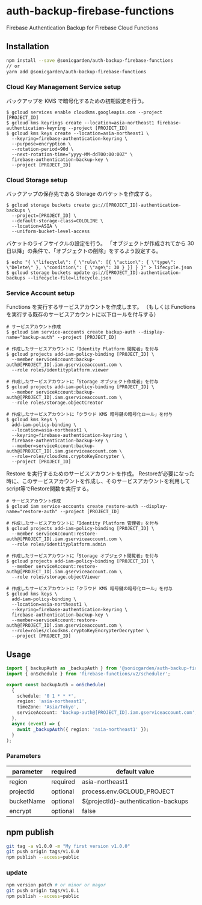 # auth-backup-firebase-functions

Firebase Authentication Backup for Firebase Cloud Functions

## Installation

```sh
npm install --save @sonicgarden/auth-backup-firebase-functions
// or
yarn add @sonicgarden/auth-backup-firebase-functions
```

### Cloud Key Management Service setup

バックアップを KMS で暗号化するための初期設定を行う。

```shell
$ gcloud services enable cloudkms.googleapis.com --project [PROJECT_ID]
$ gcloud kms keyrings create --location=asia-northeast1 firebase-authentication-keyring --project [PROJECT_ID]
$ gcloud kms keys create --location=asia-northeast1 \
  --keyring=firebase-authentication-keyring \
  --purpose=encryption \
  --rotation-period=90d \
  --next-rotation-time="yyyy-MM-ddT00:00:00Z" \
  firebase-authentication-backup-key \
  --project [PROJECT_ID]
```

### Cloud Storage setup

バックアップの保存先である Storage のバケットを作成する。

```shell
$ gcloud storage buckets create gs://[PROJECT_ID]-authentication-backups \
  --project=[PROJECT_ID] \
  --default-storage-class=COLDLINE \
  --location=ASIA \
  --uniform-bucket-level-access
```

バケットのライフサイクルの設定を行う。
「オブジェクトが作成されてから 30 日以降」の条件で、「オブジェクトの削除」をするよう設定する。

```shell
$ echo "{ \"lifecycle\": { \"rule\": [{ \"action\": { \"type\": \"Delete\" }, \"condition\": { \"age\": 30 } }] } }" > lifecycle.json
$ gcloud storage buckets update gs://[PROJECT_ID]-authentication-backups --lifecycle-file=lifecycle.json
```

### Service Account setup

Functions を実行するサービスアカウントを作成します。
（もしくは Functions を実行する既存のサービスアカウントに以下ロールを付与する）

```shell
# サービスアカウント作成
$ gcloud iam service-accounts create backup-auth --display-name="backup-auth" --project [PROJECT_ID]

# 作成したサービスアカウントに「Identity Platform 閲覧者」を付与
$ gcloud projects add-iam-policy-binding [PROJECT_ID] \
  --member serviceAccount:backup-auth@[PROJECT_ID].iam.gserviceaccount.com \
  --role roles/identityplatform.viewer

# 作成したサービスアカウントに「Storage オブジェクト作成者」を付与
$ gcloud projects add-iam-policy-binding [PROJECT_ID] \
  --member serviceAccount:backup-auth@[PROJECT_ID].iam.gserviceaccount.com \
  --role roles/storage.objectCreator

# 作成したサービスアカウントに「クラウド KMS 暗号鍵の暗号化ロール」を付与
$ gcloud kms keys \
  add-iam-policy-binding \
  --location=asia-northeast1 \
  --keyring=firebase-authentication-keyring \
  firebase-authentication-backup-key \
  --member=serviceAccount:backup-auth@[PROJECT_ID].iam.gserviceaccount.com \
  --role=roles/cloudkms.cryptoKeyEncrypter \
  --project [PROJECT_ID]
```

Restore を実行するためのサービスアカウントを作成。
Restoreが必要になった時に、このサービスアカウントを作成し、そのサービスアカウントを利用してscript等でRestore関数を実行する。

```shell
# サービスアカウント作成
$ gcloud iam service-accounts create restore-auth --display-name="restore-auth" --project [PROJECT_ID]

# 作成したサービスアカウントに「Identity Platform 管理者」を付与
$ gcloud projects add-iam-policy-binding [PROJECT_ID] \
  --member serviceAccount:restore-auth@[PROJECT_ID].iam.gserviceaccount.com \
  --role roles/identityplatform.admin

# 作成したサービスアカウントに「Storage オブジェクト閲覧者」を付与
$ gcloud projects add-iam-policy-binding [PROJECT_ID] \
  --member serviceAccount:restore-auth@[PROJECT_ID].iam.gserviceaccount.com \
  --role roles/storage.objectViewer

# 作成したサービスアカウントに「クラウド KMS 暗号鍵の暗号化ロール」を付与
$ gcloud kms keys \
  add-iam-policy-binding \
  --location=asia-northeast1 \
  --keyring=firebase-authentication-keyring \
  firebase-authentication-backup-key \
  --member=serviceAccount:restore-auth@[PROJECT_ID].iam.gserviceaccount.com \
  --role=roles/cloudkms.cryptoKeyEncrypterDecrypter \
  --project [PROJECT_ID]
```

## Usage

```ts
import { backupAuth as _backupAuth } from '@sonicgarden/auth-backup-firebase-functions';
import { onSchedule } from 'firebase-functions/v2/scheduler';

export const backupAuth = onSchedule(
  {
    schedule: '0 1 * * *',
    region: 'asia-northeast1',
    timeZone: 'Asia/Tokyo',
    serviceAccount: 'backup-auth@[PROJECT_ID].iam.gserviceaccount.com',
  },
  async (event) => {
    await _backupAuth({ region: 'asia-northeast1' });
  }
);
```

### Parameters

| parameter  | required | default value                       |
| ---------- | -------- | ----------------------------------- |
| region     | required | asia-northeast1                     |
| projectId  | optional | process.env.GCLOUD_PROJECT          |
| bucketName | optional | ${projectId}-authentication-backups |
| encrypt    | optional | false                               |

## npm publish

```sh
git tag -a v1.0.0 -m "My first version v1.0.0"
git push origin tags/v1.0.0
npm publish --access=public
```

### update

```sh
npm version patch # or minor or magor
git push origin tags/v1.0.1
npm publish --access=public
```
